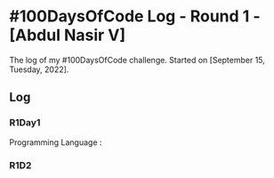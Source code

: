 # #100DaysOfCode Log - Round 1 - [Abdul Nasir V]

The log of my #100DaysOfCode challenge. Started on [September 15, Tuesday, 2022].

## Log

### R1Day1 
   Programming Language : 
  
### R1D2
